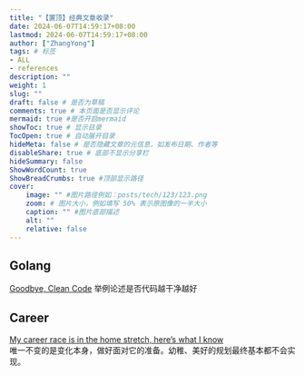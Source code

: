 ```yaml
---
title: "【置顶】经典文章收录"
date: 2024-06-07T14:59:17+08:00
lastmod: 2024-06-07T14:59:17+08:00
author: ["ZhangYong"]
tags: # 标签
- ALL
- references
description: ""
weight: 1
slug: ""
draft: false # 是否为草稿
comments: true # 本页面是否显示评论
mermaid: true #是否开启mermaid
showToc: true # 显示目录
TocOpen: true # 自动展开目录
hideMeta: false # 是否隐藏文章的元信息，如发布日期、作者等
disableShare: true # 底部不显示分享栏
hideSummary: false
ShowWordCount: true
ShowBreadCrumbs: true #顶部显示路径
cover:
    image: "" #图片路径例如：posts/tech/123/123.png
    zoom: # 图片大小，例如填写 50% 表示原图像的一半大小
    caption: "" #图片底部描述
    alt: ""
    relative: false
---
```


## Golang

[Goodbye, Clean Code](https://overreacted.io/goodbye-clean-code/) 举例论述是否代码越干净越好


## Career

[My career race is in the home stretch, here’s what I know](https://www.ft.com/content/ff58f701-fadf-43bb-a5e7-e4ebcf2bf6a9)    
唯一不变的是变化本身，做好面对它的准备。幼稚、美好的规划最终基本都不会实现。